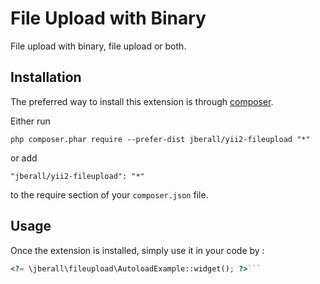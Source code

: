 File Upload with Binary
=======================
File upload with binary, file upload or both.

Installation
------------

The preferred way to install this extension is through [composer](http://getcomposer.org/download/).

Either run

```
php composer.phar require --prefer-dist jberall/yii2-fileupload "*"
```

or add

```
"jberall/yii2-fileupload": "*"
```

to the require section of your `composer.json` file.


Usage
-----

Once the extension is installed, simply use it in your code by  :

```php
<?= \jberall\fileupload\AutoloadExample::widget(); ?>```